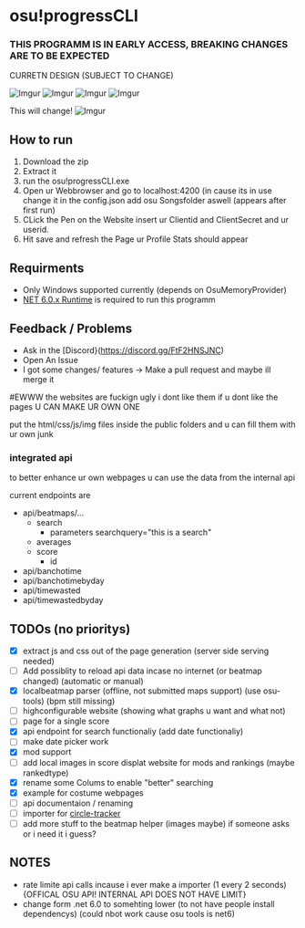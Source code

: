# osu!progressCLI  
### THIS PROGRAMM IS IN EARLY ACCESS, BREAKING CHANGES ARE TO BE EXPECTED

CURRETN DESIGN (SUBJECT TO CHANGE)

![Imgur](https://i.imgur.com/u575NkG.png)
![Imgur](https://i.imgur.com/sA7HPQM.png)
![Imgur](https://i.imgur.com/XUIgJiq.png)
![Imgur](https://i.imgur.com/HgHABum.png)

This will change!
![Imgur](https://i.imgur.com/jmaEjyY.png)

## How to run
1. Download the zip
2. Extract it
3. run the osu!progressCLI.exe
4. Open ur Webbrowser and go to localhost:4200 (in cause its in use change it in the config.json add osu Songsfolder aswell (appears after first run)
5. CLick the Pen on the Website insert ur Clientid and ClientSecret and ur userid.
6. Hit save and refresh the Page ur Profile Stats should appear

## Requirments
- Only Windows supported currently (depends on OsuMemoryProvider)
- [NET 6.0.x Runtime](https://dotnet.microsoft.com/en-us/download/dotnet/6.0) is required to run this programm

## Feedback / Problems
- Ask in the [Discord}(https://discord.gg/FtF2HNSJNC)
- Open An Issue 
- I got some changes/ features -> Make a pull request and maybe ill merge it
  
#EWWW the websites are fuckign ugly i dont like them
if u dont like the pages U CAN MAKE UR OWN ONE 

put the html/css/js/img files inside the public folders and u can fill them with ur own junk
### integrated api
to better enhance ur own webpages u can use the data from the internal api

current endpoints are 
- api/beatmaps/...
    - search
        - parameters searchquery="this is a search" 
    -  averages
    -  score
        - id  
- api/banchotime
- api/banchotimebyday
- api/timewasted
- api/timewastedbyday

## TODOs (no prioritys)

- [x] extract js and css out of the page generation (server side serving needed)
- [ ] Add possiblity to reload api data incase no internet (or beatmap changed)  (automatic or manual)
- [x] localbeatmap parser (offline, not submitted maps support) (use osu-tools) (bpm still missing)
- [ ] highconfigurable website (showing what graphs u want and what not)
- [ ] page for a single score
- [x] api endpoint for search functionaliy (add date functionaliy)
- [ ] make date picker work
- [x] mod support
- [ ] add local images in score displat website for mods and rankings (maybe rankedtype)
- [x] rename some Colums to enable "better" searching
- [x] example for costume webpages
- [ ] api documentaion / renaming
- [ ] importer for [circle-tracker](https://github.com/FunOrange/circle-tracker)
- [ ] add more stuff to the beatmap helper (images maybe) if someone asks or i need it i guess?

## NOTES
- rate limite api calls incause i ever make a importer (1 every 2 seconds) {OFFICAL OSU API! INTERNAL API DOES NOT HAVE LIMIT}
- change form .net 6.0 to somehting lower (to not have people install dependencys) (could nbot work cause osu tools is net6)
